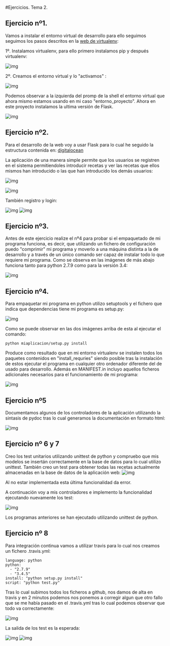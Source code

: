 #Ejercicios. Tema 2.

	
## Ejercicio nº1.

Vamos a instalar el entorno virtual de desarrollo para ello seguimos seguimos los pasos descritos en la [web de virtualenv](https:/virtualenv.pypa.io/en/latest/installation/):

  1º. Instalamos virtualenv, para ello primero instalamos pip y después virtualenv:


![img](https://i.sli.mg/UuKx8j.png)

  2º. Creamos el entorno virtual y lo "activamos" :

![img](https://i.sli.mg/ZYm4AY.png)

Podemos observar a la izquierda del promp de la shell el entorno virtual que ahora mismo estamos usando en mi caso "entorno_proyecto".
Ahora en este proyecto instalamos la ultima versión de Flask.


![img](https://i.sli.mg/JE7fT1.png)


## Ejercicio nº2.

Para el desarrollo de la web voy a usar Flask para lo cual he seguido la estructura contenida en: [digitalocean](https://www.digitalocean.com/community/tutorials/how-to-structure-large-flask-applications)

La aplicación de una manera simple permite que los usuarios se registren en el sistema permitiendoles introducir recetas y ver las recetas que ellos mismos han introducido o las que han introducido los demás usuarios:

![img](https://i.sli.mg/qkTvRm.png)

![img](https://i.sli.mg/VJcpSz.png)

También registro y login:


![img](https://i.sli.mg/qsf8ON.png)
![img](https://i.sli.mg/92iZhW.png)


## Ejercicio nº3.

Antes de este ejercicio realize el nº4 para probar si el empaquetado de mi programa funciona, es decir, que utilizando un fichero de configuración puedo "comprimir" mi programa y moverlo a una máquina distinta a la de desarrollo y a través de un único comando ser capaz de instalar todo lo que requiere mi programa.
Como se observa en las imágenes de más abajo funciona tanto para python 2.7.9 como para la versión 3.4:


![img](https://i.sli.mg/AjwbAq.png)



## Ejercicio nº4.

Para empaquetar mi programa en python utilizo setuptools y el fichero que indica que dependencias tiene mi programa es setup.py:

![img](https://i.sli.mg/WmFezo.png)

Como se puede observar en las dos imágenes arriba de esta al ejecutar el comando:
```
python miaplicacion/setup.py install
```
Produce como resultado que en mi entorno virtualenv se instalen todos los paquetes contenidos en "install_requries" siendo posible tras la instalación de estos ejecutar el programa en cualquier otro ordenador diferente del de usado para desarrollo. Además en  MANIFEST.in incluyo aquellos ficheros adicionales necesarios para el funcionamiento de mi programa:

![img](https://i.sli.mg/mPqkxs.png)


## Ejercicio nº5

Documentamos algunos de los controladores de la aplicación utilizando la sintasis de pydoc tras lo cual generamos la documentación en formato html:

![img](https://i.sli.mg/wqunV8.png)

## Ejercicio nº 6 y 7
 
Creo los test unitarios utilizando unittest de python y compruebo que mis modelos se insertán correctamente en la base de datos para lo cual utilizo unittest.  También creo un test para obtener todas las recetas actualmente almacenadas en la base de datos de la aplicación web:
![img](https://i.sli.mg/Avvdx2.png)

Al no estar implementada esta última funcionalidad da error.

A continuación voy a mis controladores e implemento la funcionalidad ejecutando nuevamente los test:


![img](https://i.sli.mg/rVukNn.png)


Los programas anteriores se han ejecutado utilizando unittest de python.

## Ejercicio nº 8

Para integración continua vamos a utilizar travis para lo cual nos creamos un fichero .travis.yml:
```
language: python
python:
  - "2.7.9"
  - "3.4.5"
install: "python setup.py install"
script: "python test.py"
```
Tras lo cual subimos todos los ficheros a github, nos damos de alta en travis y en 2 minutos podemos nos ponemos a corregir algun que otro fallo que se me había pasado en el .travis.yml tras lo cual podemos observar que todo va correctamente:

![img](https://i.sli.mg/aSkVQp.png)


La salida de los test es la esperada:

![img](https://i.sli.mg/15y473.png)
![img](https://i.sli.mg/2Ejld0.png)





